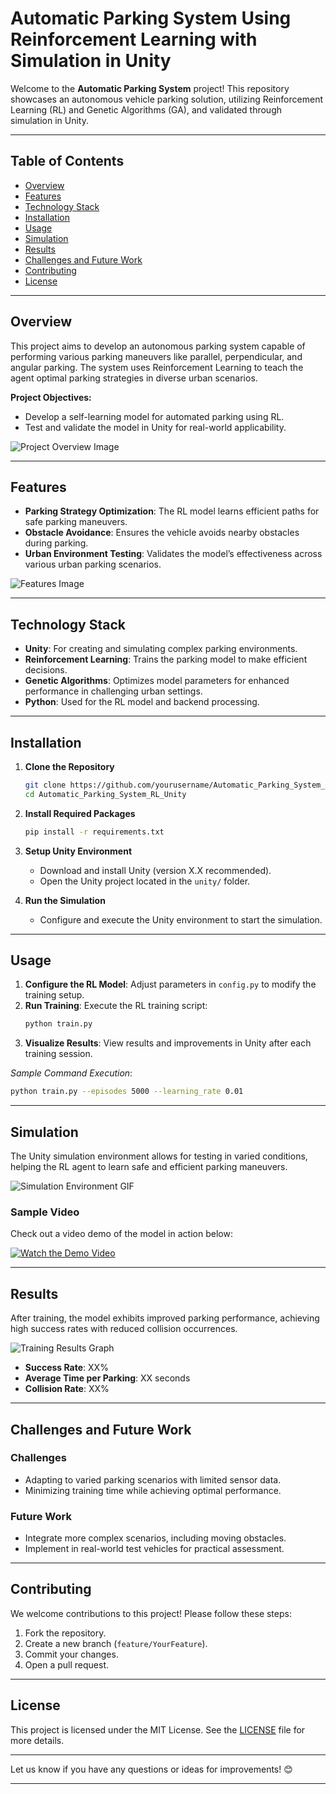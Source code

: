 # Automatic Parking System Using Reinforcement Learning with Simulation in Unity

Welcome to the **Automatic Parking System** project! This repository showcases an autonomous vehicle parking solution, utilizing Reinforcement Learning (RL) and Genetic Algorithms (GA), and validated through simulation in Unity.

---

## Table of Contents

- [Overview](#overview)
- [Features](#features)
- [Technology Stack](#technology-stack)
- [Installation](#installation)
- [Usage](#usage)
- [Simulation](#simulation)
- [Results](#results)
- [Challenges and Future Work](#challenges-and-future-work)
- [Contributing](#contributing)
- [License](#license)

---

## Overview

This project aims to develop an autonomous parking system capable of performing various parking maneuvers like parallel, perpendicular, and angular parking. The system uses Reinforcement Learning to teach the agent optimal parking strategies in diverse urban scenarios.

**Project Objectives:**
- Develop a self-learning model for automated parking using RL.
- Test and validate the model in Unity for real-world applicability.

![Project Overview Image](path/to/overview-image.png)

---

## Features

- **Parking Strategy Optimization**: The RL model learns efficient paths for safe parking maneuvers.
- **Obstacle Avoidance**: Ensures the vehicle avoids nearby obstacles during parking.
- **Urban Environment Testing**: Validates the model’s effectiveness across various urban parking scenarios.

![Features Image](path/to/features-image.png)

---

## Technology Stack

- **Unity**: For creating and simulating complex parking environments.
- **Reinforcement Learning**: Trains the parking model to make efficient decisions.
- **Genetic Algorithms**: Optimizes model parameters for enhanced performance in challenging urban settings.
- **Python**: Used for the RL model and backend processing.

---

## Installation

1. **Clone the Repository**
   ```bash
   git clone https://github.com/yourusername/Automatic_Parking_System_RL_Unity.git
   cd Automatic_Parking_System_RL_Unity
   ```

2. **Install Required Packages**
   ```bash
   pip install -r requirements.txt
   ```

3. **Setup Unity Environment**
   - Download and install Unity (version X.X recommended).
   - Open the Unity project located in the `unity/` folder.

4. **Run the Simulation**
   - Configure and execute the Unity environment to start the simulation.

---

## Usage

1. **Configure the RL Model**: Adjust parameters in `config.py` to modify the training setup.
2. **Run Training**: Execute the RL training script:
   ```bash
   python train.py
   ```
3. **Visualize Results**: View results and improvements in Unity after each training session.

*Sample Command Execution*:

```bash
python train.py --episodes 5000 --learning_rate 0.01
```

---

## Simulation

The Unity simulation environment allows for testing in varied conditions, helping the RL agent to learn safe and efficient parking maneuvers.

![Simulation Environment GIF](path/to/simulation-gif.gif)

### Sample Video
Check out a video demo of the model in action below:

[![Watch the Demo Video](path/to/video-thumbnail.png)](path/to/demo-video.mp4)

---

## Results

After training, the model exhibits improved parking performance, achieving high success rates with reduced collision occurrences.

![Training Results Graph](path/to/results-graph.png)

- **Success Rate**: XX%
- **Average Time per Parking**: XX seconds
- **Collision Rate**: XX%

---

## Challenges and Future Work

### Challenges
- Adapting to varied parking scenarios with limited sensor data.
- Minimizing training time while achieving optimal performance.

### Future Work
- Integrate more complex scenarios, including moving obstacles.
- Implement in real-world test vehicles for practical assessment.

---

## Contributing

We welcome contributions to this project! Please follow these steps:

1. Fork the repository.
2. Create a new branch (`feature/YourFeature`).
3. Commit your changes.
4. Open a pull request.

---

## License

This project is licensed under the MIT License. See the [LICENSE](LICENSE) file for more details.

---

Let us know if you have any questions or ideas for improvements! 😊

---
